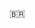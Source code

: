 🇧🇷
<!---
✨ special ✨ repository because its `README.md` (this file) appears on your GitHub profile.
You can click the Preview link to take a look at your changes.
--->
